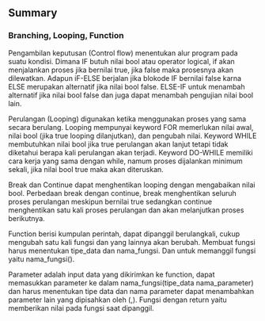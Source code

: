 ## Summary

### Branching, Looping, Function

Pengambilan keputusan (Control flow) menentukan alur program pada suatu kondisi. Dimana IF butuh nilai bool atau operator logical, if akan menjalankan proses jika bernilai true, jika false maka prosesnya akan dilewatkan. Adapun iF-ELSE berjalan jika blokode IF bernilai false karna ELSE merupakan alternatif jika nilai bool false. ELSE-IF untuk menambah alternatif jika nilai bool false dan juga dapat menambah pengujian nilai bool lain. 

Perulangan (Looping) digunakan ketika menggunakan proses yang sama secara berulang. Looping mempunyai keyword FOR memerlukan nilai awal, nilai bool (jika true looping dilanjutkan), dan pengubah nilai. Keyword WHILE membutuhkan nilai bool jika true perulangan akan lanjut tetapi tidak diketahui berapa kali perulangan akan terjadi. Keyword DO-WHILE memiliki cara kerja yang sama dengan while, namum proses dijalankan minimum sekali, jika nilai bool true maka akan diteruskan.

Break dan Continue dapat menghentikan looping dengan mengabaikan nilai bool. Perbedaan break dengan continue, break menghentikan seluruh proses perulangan meskipun bernilai true sedangkan continue menghentikan satu kali proses perulangan dan akan melanjutkan proses berikutnya.

Function berisi kumpulan perintah, dapat dipanggil berulangkali, cukup mengubah satu kali fungsi dan yang lainnya akan berubah. Membuat fungsi harus menentukan tipe_data dan nama_fungsi. Dan untuk memanggil fungsi yaitu nama_fungsi().

Parameter adalah input data yang dikirimkan ke function, dapat memasukkan parameter ke dalam nama_fungsi(tipe_data nama_parameter) dan harus menentukan tipe data dan nama parameter dapat menambahkan parameter lain yang dipisahkan oleh (,). Fungsi dengan return yaitu memberikan nilai pada fungsi saat dipanggil.
